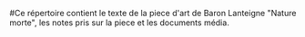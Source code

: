 #Ce répertoire contient le texte de la piece d'art de Baron Lanteigne "Nature morte", les notes pris sur la piece et les documents média.
